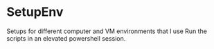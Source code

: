 # SetupEnv
Setups for different computer and VM environments that I use
Run the scripts in an elevated powershell session.